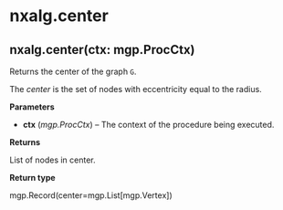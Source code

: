 # nxalg.center

## nxalg.center\(ctx: mgp.ProcCtx\)

Returns the center of the graph `G`.

The _center_ is the set of nodes with eccentricity equal to the radius.

**Parameters**

* **ctx** \(_mgp.ProcCtx_\) – The context of the procedure being executed.

**Returns**

List of nodes in center.

**Return type**

mgp.Record\(center=mgp.List\[mgp.Vertex\]\)

